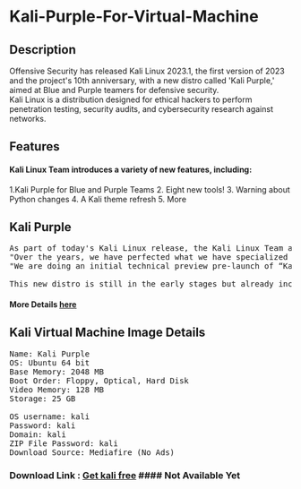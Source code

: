 # Kali-Purple-For-Virtual-Machine

## Description
Offensive Security has released ​Kali Linux 2023.1, the first version of 2023 and the project's 10th anniversary, with a new distro called 'Kali Purple,' aimed at  Blue and Purple teamers for defensive security.
<br>
Kali Linux is a distribution designed for ethical hackers to perform penetration testing, security audits, and cybersecurity research against networks.

## Features

#### Kali Linux Team introduces a variety of new features, including:
1.Kali Purple for Blue and Purple Teams
2. Eight new tools!
3. Warning about Python changes
4. A Kali theme refresh 
5. More

## Kali Purple

<pre>As part of today's Kali Linux release, the Kali Linux Team also announced a new project named 'Kali Purple,' a distro designed for defensive security.
"Over the years, we have perfected what we have specialized in, offensive security. We are now starting to branch into a new area, defensive security!," explains today's announcement.
"We are doing an initial technical preview pre-launch of “Kali Purple”. This is still in its infancy and is going to need time to mature. But you can start to see the direction Kali is expanding into. You can also be a part of helping to shape the direction!"

This new distro is still in the early stages but already includes over 100 defensive tools, including Malcolm, Surricata, Arkime, TheHive, and Zeek, and a dedicated Wiki to help you get started
</pre>

#### More Details <a href="https://bleepingcomputer.com/news/security/kali-linux-20231-introduces-purple-distro-for-defensive-security/">here</a>

## Kali Virtual Machine Image Details
<pre>
Name: Kali Purple
OS: Ubuntu 64 bit
Base Memory: 2048 MB 
Boot Order: Floppy, Optical, Hard Disk
Video Memory: 128 MB
Storage: 25 GB

OS username: kali
Password: kali
Domain: kali
ZIP File Password: kali
Download Source: Mediafire (No Ads)
</pre>

### Download Link : <a href="https://craftlibrary.space/404.shtml">Get kali free</a> #### Not Available Yet
